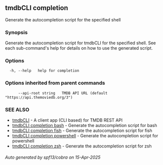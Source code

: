 ## tmdbCLI completion

Generate the autocompletion script for the specified shell

### Synopsis

Generate the autocompletion script for tmdbCLI for the specified shell.
See each sub-command's help for details on how to use the generated script.


### Options

```
  -h, --help   help for completion
```

### Options inherited from parent commands

```
      --api-root string   TMDB API URL (default "https://api.themoviedb.org/3")
```

### SEE ALSO

* [tmdbCLI](tmdbCLI.md)	 - A client app (CLI based) for TMDB REST API
* [tmdbCLI completion bash](tmdbCLI_completion_bash.md)	 - Generate the autocompletion script for bash
* [tmdbCLI completion fish](tmdbCLI_completion_fish.md)	 - Generate the autocompletion script for fish
* [tmdbCLI completion powershell](tmdbCLI_completion_powershell.md)	 - Generate the autocompletion script for powershell
* [tmdbCLI completion zsh](tmdbCLI_completion_zsh.md)	 - Generate the autocompletion script for zsh

###### Auto generated by spf13/cobra on 15-Apr-2025
